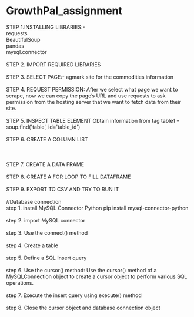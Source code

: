 # GrowthPal_assignment

STEP 1.INSTALLING LIBRARIES:-<br/>
requests <br/>
BeautifulSoup <br/>
pandas <br/>
mysql.connector <br/>
<br/>
STEP 2. IMPORT REQUIRED LIBRARIES <br/>
 <br/>
STEP 3. SELECT PAGE:-
agmark site for the commodities information
 <br/> <br/>
STEP 4. REQUEST PERMISSION:
After we select what page we want to scrape, now we can copy the page’s URL and use requests to ask permission from the hosting server that we want to fetch data from their site.
 <br/> <br/>
STEP 5. INSPECT TABLE ELEMENT
Obtain information from tag <table>
table1 = soup.find('table', id='table_id')
 <br/> <br/>
STEP 6. CREATE A COLUMN LIST
 <br/> <br/> <br/> <br/>
STEP 7. CREATE A DATA FRAME
 <br/> <br/>
STEP 8. CREATE A FOR LOOP TO FILL DATAFRAME
 <br/> <br/>
STEP 9. EXPORT TO CSV AND TRY TO RUN IT
 <br/> <br/>
//Database connection
 <br/>
step 1. install MySQL Connector Python
pip install mysql-connector-python
 <br/> <br/> 
step 2. import MySQL connector 
 <br/> <br/>
step 3. Use the connect() method
 <br/> <br/>
step 4. Create a table
 <br/> <br/>
step 5. Define a SQL Insert query
 <br/> <br/>
step 6. Use the cursor() method:
Use the cursor() method of a MySQLConnection object to create a cursor object to perform various SQL operations.
 <br/> <br/>
step 7. Execute the insert query using execute() method
 <br/> <br/>
step 8. Close the cursor object and database connection object


